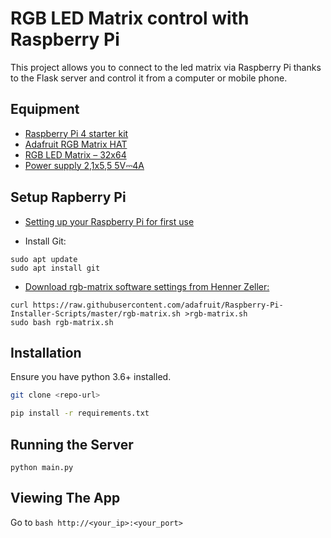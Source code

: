 # RGB LED Matrix control with Raspberry Pi

This project allows you to connect to the led matrix via Raspberry Pi thanks to the Flask server and control it from a computer or mobile phone.


## Equipment



- <a href="https://rpishop.cz/s-raspberry-pi/3623-zonepi-sada-s-raspberry-pi-4-4gb-ram-32gb-karta-oficialni-krabicka-bila.html">Raspberry Pi 4 starter kit<a>
- <a href="https://rpishop.cz/rozsirujici-karty/1674-adafruit-rgb-matrix-hat-pro-raspberry-pi-mini-kit.html">Adafruit RGB Matrix HAT<a>
- <a href="https://rpishop.cz/led-displeje/1671-rgb-led-panel-32x64-mm.html?ssa_query=led">RGB LED Matrix – 32x64<a>
- <a href="https://rpishop.cz/zdroje/3664-sunny-21x55mm-5v4a-napajeci-zdroj-eu-cerna.html">Power supply 2,1x5,5 5V⎓4A<a>



## Setup Rapberry Pi

- <a href="https://projects.raspberrypi.org/en/projects/raspberry-pi-setting-up">Setting up your Raspberry Pi for first use<a>

- Install Git:
```
sudo apt update
sudo apt install git
```
- <a href="https://youtu.be/3VrILb3dN0s?t=340">Download rgb-matrix software settings from Henner Zeller:</a> 
```
curl https://raw.githubusercontent.com/adafruit/Raspberry-Pi-Installer-Scripts/master/rgb-matrix.sh >rgb-matrix.sh
sudo bash rgb-matrix.sh
```


## Installation
Ensure you have python 3.6+ installed.
```bash
git clone <repo-url>
```
```bash
pip install -r requirements.txt
```

## Running the Server
```
python main.py
```

## Viewing The App

Go to ```bash http://<your_ip>:<your_port>```
